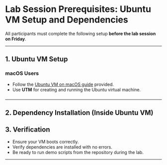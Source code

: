# Lab Session Prerequisites: Ubuntu VM Setup and Dependencies

All participants must complete the following setup **before the lab session on Friday**.

---

## 1. Ubuntu VM Setup

### macOS Users

* Follow the [Ubuntu VM on macOS guide](Ubuntu%20Vm%20Macos) provided.
* Use **UTM** for creating and running the Ubuntu virtual machine.

###

---

## 2. Dependency Installation (Inside Ubuntu VM)

## 3. Verification

* Ensure your VM boots correctly.
* Verify dependencies are installed with no errors.
* Be ready to run demo scripts from the repository during the lab.

---

